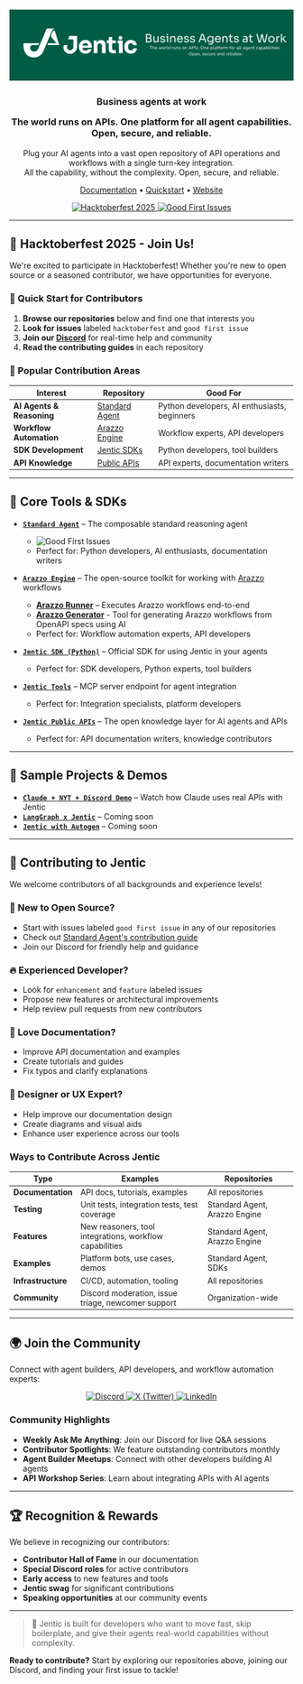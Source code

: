 <h3 align="center">
  <picture>
    <img alt="Jentic logo" src="https://raw.githubusercontent.com/jentic/.github/refs/heads/main/assets/jenticBanner.png">
  </picture>
</h3>
<h3 align="center">
  <p><strong>Business agents at work</strong></p>
  <p>The world runs on APIs. One platform for all agent capabilities. Open, secure, and reliable.</p>
</h3>
<p align="center">
  Plug your AI agents into a vast open repository of API operations and workflows with a single turn-key integration.<br>
  All the capability, without the complexity. Open, secure, and reliable.
</p>

<p align="center">
  <a href="https://docs.jentic.com" target="_blank">Documentation</a> •
  <a href="https://docs.jentic.com/quickstart" target="_blank">Quickstart</a> •
  <a href="https://jentic.com" target="_blank">Website</a>
</p>

<div align="center">
  <p>
    <a href="https://hacktoberfest.com/">
      <img src="https://img.shields.io/badge/Hacktoberfest-2025-blueviolet.svg?style=for-the-badge" alt="Hacktoberfest 2025" />
    </a>
    <a href="https://github.com/search?q=org%3Ajentic+label%3A%22good+first+issue%22+state%3Aopen&type=issues">
      <img src="https://img.shields.io/badge/Good%20First%20Issues-Available-7057ff.svg?style=for-the-badge" alt="Good First Issues" />
    </a>
  </p>
</div>

---

## 🎃 Hacktoberfest 2025 - Join Us!

We're excited to participate in Hacktoberfest! Whether you're new to open source or a seasoned contributor, we have opportunities for everyone.

### 🌟 Quick Start for Contributors

1. **Browse our repositories** below and find one that interests you
2. **Look for issues** labeled `hacktoberfest` and `good first issue`
3. **Join our [Discord](https://discord.gg/TdbWXZsUSm)** for real-time help and community
4. **Read the contributing guides** in each repository

### 🎯 Popular Contribution Areas

| Interest | Repository | Good For |
|----------|------------|----------|
| **AI Agents & Reasoning** | [Standard Agent](https://github.com/jentic/standard-agent) | Python developers, AI enthusiasts, beginners |
| **Workflow Automation** | [Arazzo Engine](https://github.com/jentic/arazzo-engine) | Workflow experts, API developers |
| **SDK Development** | [Jentic SDKs](https://github.com/jentic/jentic-sdks) | Python developers, tool builders |
| **API Knowledge** | [Public APIs](https://github.com/jentic/jentic-public-apis) | API experts, documentation writers |

---

## 🔧 Core Tools & SDKs

- **[`Standard Agent`](https://github.com/jentic/standard-agent)** – The composable standard reasoning agent
  - ![Good First Issues](https://img.shields.io/github/issues/jentic/standard-agent/good%20first%20issue?color=7057ff&label=Good%20First%20Issues)
  - Perfect for: Python developers, AI enthusiasts, documentation writers

- **[`Arazzo Engine`](https://github.com/jentic/arazzo-engine)** – The open-source toolkit for working with [Arazzo](https://github.com/OAI/Arazzo) workflows
  - **[Arazzo Runner](https://github.com/jentic/arazzo-engine/tree/main/runner)** – Executes Arazzo workflows end-to-end
  - **[Arazzo Generator](https://github.com/jentic/arazzo-engine/tree/main/generator)** - Tool for generating Arazzo workflows from OpenAPI specs using AI
  - Perfect for: Workflow automation experts, API developers

- **[`Jentic SDK (Python)`](https://github.com/jentic/jentic-sdks)** – Official SDK for using Jentic in your agents
  - Perfect for: SDK developers, Python experts, tool builders

- **[`Jentic Tools`](https://github.com/jentic/jentic-sdks)** – MCP server endpoint for agent integration
  - Perfect for: Integration specialists, platform developers

- **[`Jentic Public APIs`](https://github.com/jentic/jentic-public-apis)** – The open knowledge layer for AI agents and APIs
  - Perfect for: API documentation writers, knowledge contributors

---

## 🧪 Sample Projects & Demos

- **[`Claude + NYT + Discord Demo`](https://jentic.com/watch-demo)** – Watch how Claude uses real APIs with Jentic
- **[`LangGraph x Jentic`](https://docs.jentic.com)** – Coming soon
- **[`Jentic with Autogen`](https://docs.jentic.com)** – Coming soon

---

## 🤝 Contributing to Jentic

We welcome contributors of all backgrounds and experience levels!

### 🌟 New to Open Source?
- Start with issues labeled `good first issue` in any of our repositories
- Check out [Standard Agent's contribution guide](https://github.com/jentic/standard-agent/blob/main/good_first_issue.md)
- Join our Discord for friendly help and guidance

### 🔥 Experienced Developer?
- Look for `enhancement` and `feature` labeled issues
- Propose new features or architectural improvements
- Help review pull requests from new contributors

### 📝 Love Documentation?
- Improve API documentation and examples
- Create tutorials and guides
- Fix typos and clarify explanations

### 🎨 Designer or UX Expert?
- Help improve our documentation design
- Create diagrams and visual aids
- Enhance user experience across our tools

### Ways to Contribute Across Jentic

| Type | Examples | Repositories |
|------|----------|--------------|
| **Documentation** | API docs, tutorials, examples | All repositories |
| **Testing** | Unit tests, integration tests, test coverage | Standard Agent, Arazzo Engine |
| **Features** | New reasoners, tool integrations, workflow capabilities | Standard Agent, Arazzo Engine |
| **Examples** | Platform bots, use cases, demos | Standard Agent, SDKs |
| **Infrastructure** | CI/CD, automation, tooling | All repositories |
| **Community** | Discord moderation, issue triage, newcomer support | Organization-wide |

---

## 🌍 Join the Community

Connect with agent builders, API developers, and workflow automation experts:

<div align="center">
  <p>
    <a href="https://discord.gg/TdbWXZsUSm">
      <img src="https://img.shields.io/badge/Join%20our%20Discord-5865F2?style=for-the-badge&logo=discord&logoColor=white" alt="Discord" />
    </a>
    <a href="https://x.com/JenticAI">
      <img src="https://img.shields.io/badge/Follow%20on%20X-000000?style=for-the-badge&logo=x&logoColor=white" alt="X (Twitter)" />
    </a>
    <a href="https://www.linkedin.com/company/jentic">
      <img src="https://img.shields.io/badge/Follow%20on%20LinkedIn-0077B5?style=for-the-badge&logo=linkedin&logoColor=white" alt="LinkedIn" />
    </a>
  </p>
</div>

### Community Highlights
- **Weekly Ask Me Anything**: Join our Discord for live Q&A sessions
- **Contributor Spotlights**: We feature outstanding contributors monthly
- **Agent Builder Meetups**: Connect with other developers building AI agents
- **API Workshop Series**: Learn about integrating APIs with AI agents

---

## 🏆 Recognition & Rewards

We believe in recognizing our contributors:

- **Contributor Hall of Fame** in our documentation
- **Special Discord roles** for active contributors
- **Early access** to new features and tools
- **Jentic swag** for significant contributions
- **Speaking opportunities** at our community events

---

> 🧩 Jentic is built for developers who want to move fast, skip boilerplate, and give their agents real-world capabilities without complexity.

**Ready to contribute?** Start by exploring our repositories above, joining our Discord, and finding your first issue to tackle!

